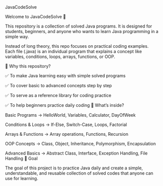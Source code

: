 JavaCodeSolve

Welcome to JavaCodeSolve 👋

This repository is a collection of solved Java programs.
It is designed for students, beginners, and anyone who wants to learn Java programming in a simple way.

Instead of long theory, this repo focuses on practical coding examples.
Each file (.java) is an individual program that explains a concept like variables, conditions, loops, arrays, functions, or OOP.

🔹 Why this repository?

✅ To make Java learning easy with simple solved programs

✅ To cover basic to advanced concepts step by step

✅ To serve as a reference library for coding practice

✅ To help beginners practice daily coding
📂 What’s inside?

Basic Programs → HelloWorld, Variables, Calculator, DayOfWeek

Conditions & Loops → If-Else, Switch-Case, Loops, Factorial

Arrays & Functions → Array operations, Functions, Recursion

OOP Concepts → Class, Object, Inheritance, Polymorphism, Encapsulation

Advanced Basics → Abstract Class, Interface, Exception Handling, File Handling
🎯 Goal

The goal of this project is to practice Java daily and create a simple, understandable, and reusable collection of solved codes that anyone can use for learning.
